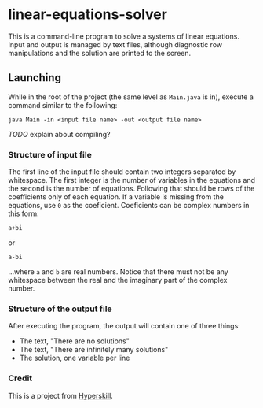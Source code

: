 # linear-equations-solver

This is a command-line program to solve a systems of linear equations. Input and output is managed by text files, 
although diagnostic row manipulations and the solution are printed to the screen.

## Launching

While in the root of the project (the same level as `Main.java` is in), execute a command similar to the following:

    java Main -in <input file name> -out <output file name>

*TODO* explain about compiling?

### Structure of input file

The first line of the input file should contain two integers separated by whitespace.  The first integer is the
number of variables in the equations and the second is the number of equations.  Following that should be rows
of the coefficients only of each equation.  If a variable is missing from the equations, use `0` as the
coeficient.  Coeficients can be complex numbers in this form:

    a+bi

or

    a-bi
    
...where `a` and `b` are real numbers.  Notice that there must not be any whitespace between the real and the
imaginary part of the complex number.

### Structure of the output file

After executing the program, the output will contain one of three things:

* The text, "There are no solutions"
* The text, "There are infinitely many solutions"
* The solution, one variable per line

### Credit

This is a project from [Hyperskill](https://hyperskill.org).
